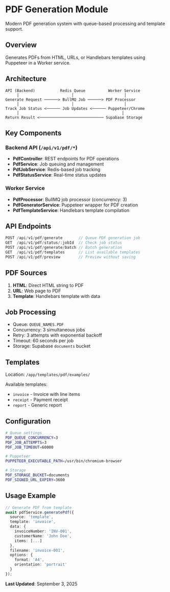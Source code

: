 # PDF Generation Module

Modern PDF generation system with queue-based processing and template support.

## Overview

Generates PDFs from HTML, URLs, or Handlebars templates using Puppeteer in a Worker service.

## Architecture

```
API (Backend)           Redis Queue          Worker Service
     │                       │                      │
Generate Request ──────> BullMQ Job ──────> PDF Processor
     │                       │                      │
Track Job Status <────── Job Updates <────── Puppeteer/Chrome
     │                                             │
Return Result <──────────────────────────── Supabase Storage
```

## Key Components

### Backend API (`/api/v1/pdf/*`)
- **PdfController**: REST endpoints for PDF operations
- **PdfService**: Job queuing and management
- **PdfJobService**: Redis-based job tracking
- **PdfStatusService**: Real-time status updates

### Worker Service
- **PdfProcessor**: BullMQ job processor (concurrency: 3)
- **PdfGeneratorService**: Puppeteer wrapper for PDF creation
- **PdfTemplateService**: Handlebars template compilation

## API Endpoints

```typescript
POST /api/v1/pdf/generate       // Queue PDF generation job
GET  /api/v1/pdf/status/:jobId  // Check job status
POST /api/v1/pdf/generate/batch // Batch generation
GET  /api/v1/pdf/templates      // List available templates
POST /api/v1/pdf/preview        // Preview without saving
```

## PDF Sources

1. **HTML**: Direct HTML string to PDF
2. **URL**: Web page to PDF
3. **Template**: Handlebars template with data

## Job Processing

- Queue: `QUEUE_NAMES.PDF` 
- Concurrency: 3 simultaneous jobs
- Retry: 3 attempts with exponential backoff
- Timeout: 60 seconds per job
- Storage: Supabase `documents` bucket

## Templates

Location: `/app/templates/pdf/examples/`

Available templates:
- `invoice` - Invoice with line items
- `receipt` - Payment receipt
- `report` - Generic report

## Configuration

```bash
# Queue settings
PDF_QUEUE_CONCURRENCY=3
PDF_JOB_ATTEMPTS=3
PDF_JOB_TIMEOUT=60000

# Puppeteer
PUPPETEER_EXECUTABLE_PATH=/usr/bin/chromium-browser

# Storage
PDF_STORAGE_BUCKET=documents
PDF_SIGNED_URL_EXPIRY=3600
```

## Usage Example

```typescript
// Generate PDF from template
await pdfService.generatePdf({
  source: 'template',
  template: 'invoice',
  data: {
    invoiceNumber: 'INV-001',
    customerName: 'John Doe',
    items: [...]
  },
  filename: 'invoice-001',
  options: {
    format: 'A4',
    orientation: 'portrait'
  }
});
```

**Last Updated**: September 3, 2025